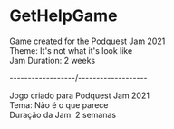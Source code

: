 # GetHelpGame
Game created for the Podquest Jam 2021  
Theme: It's not what it's look like  
Jam Duration: 2 weeks  

------------------/-------------------

Jogo criado para Podquest Jam 2021  
Tema: Não é o que parece  
Duração da Jam: 2 semanas  
